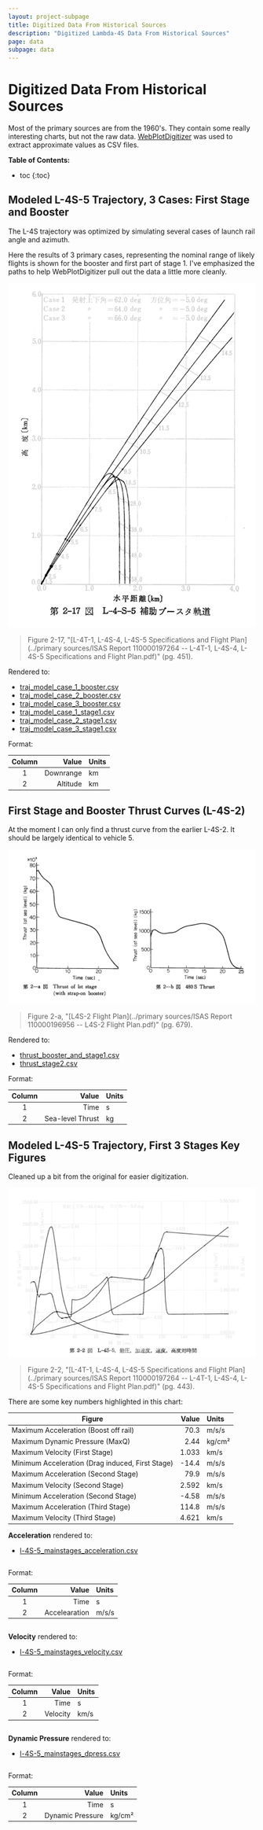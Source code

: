 ```yaml
---
layout: project-subpage
title: Digitized Data From Historical Sources
description: "Digitized Lambda-4S Data From Historical Sources"
page: data
subpage: data
---
```


# Digitized Data From Historical Sources

Most of the primary sources are from the 1960's. They contain some really interesting charts, but not the raw data. [WebPlotDigitizer][webplot] was used to extract approximate values as CSV files.

**Table of Contents:**

 * toc
{:toc}


## Modeled L-4S-5 Trajectory, 3 Cases: First Stage and Booster

The L-4S trajectory was optimized by simulating several cases of launch rail angle and azimuth.

Here the results of 3 primary cases, representing the nominal range of likely flights is shown for the booster and first part of stage 1. I've emphasized the paths to help WebPlotDigitizer pull out the data a little more cleanly.

![Photocopied chart: Modeled trajectory from L-4S-5, first stage and booster](L-4-S-5_model_trajectory_stage1.png)

> Figure 2-17, "[L-4T-1, L-4S-4, L-4S-5 Specifications and Flight Plan](../primary sources/ISAS Report 110000197264 -- L-4T-1, L-4S-4, L-4S-5 Specifications and Flight Plan.pdf)" (pg. 451).

Rendered to:

 - [traj_model_case_1_booster.csv](traj_model_case_1_booster.csv)
 - [traj_model_case_2_booster.csv](traj_model_case_2_booster.csv)
 - [traj_model_case_3_booster.csv](traj_model_case_3_booster.csv)
 - [traj_model_case_1_stage1.csv](traj_model_case_1_stage1.csv)
 - [traj_model_case_2_stage1.csv](traj_model_case_2_stage1.csv)
 - [traj_model_case_3_stage1.csv](traj_model_case_3_stage1.csv)

Format:

 Column |                                Value | Units
 :----: | -----------------------------------: | :-----
    1   | Downrange                            | km
    2   | Altitude                             | km


## First Stage and Booster Thrust Curves (L-4S-2)

At the moment I can only find a thrust curve from the earlier L-4S-2. It should be largely identical to vehicle 5.

![Photocopied chart: first stage and booster thrust curve](L-4S-2_first_stage_thrust.png)

> Figure 2-a, "[L4S-2 Flight Plan](../primary sources/ISAS Report 110000196956 -- L4S-2 Flight Plan.pdf)" (pg. 679).

Rendered to:

 - [thrust_booster_and_stage1.csv](thrust_booster_and_stage1.csv)
 - [thrust_stage2.csv](thrust_stage2.csv)


Format:

 Column |                                Value | Units
 :----: | -----------------------------------: | :-----
    1   | Time                                 | s
    2   | Sea-level Thrust                     | kg



## Modeled L-4S-5 Trajectory, First 3 Stages Key Figures

Cleaned up a bit from the original for easier digitization.

![Photocopied chart: Modeled trajectory from L-4S-5, first 3 stages](L-4S-5_flight_overview.png)


> Figure 2-2, "[L-4T-1, L-4S-4, L-4S-5 Specifications and Flight Plan](../primary sources/ISAS Report 110000197264 -- L-4T-1, L-4S-4, L-4S-5 Specifications and Flight Plan.pdf)" (pg. 443).

There are some key numbers highlighted in this chart:

 Figure                                           |   Value | Units
 ------------------------------------------------ | -------: | :----
 Maximum Acceleration (Boost off rail)            |   70.3   | m/s/s
 Maximum Dynamic Pressure (MaxQ)                  |    2.44  | kg/cm&sup2;
 Maximum Velocity (First Stage)                   |    1.033 | km/s
 Minimum Acceleration (Drag induced, First Stage) |  -14.4   | m/s/s
 Maximum Acceleration (Second Stage)              |   79.9   | m/s/s
 Maximum Velocity (Second Stage)                  |    2.592 | km/s
 Minimum Acceleration (Second Stage)              |   -4.58  | m/s/s
 Maximum Acceleration (Third Stage)               |  114.8   | m/s/s
 Maximum Velocity (Third Stage)                   |    4.621 | km/s

**Acceleration** rendered to:

 - [l-4S-5_mainstages_acceleration.csv](l-4S-5_mainstages_acceleration.csv)

<div class="column is-6" markdown="1">

Format:

 Column |                                Value | Units
 :----: | -----------------------------------: | :-----
    1   | Time                                 | s
    2   | Accelearation                        | m/s/s

</div>

**Velocity** rendered to:

 - [l-4S-5_mainstages_velocity.csv](l-4S-5_mainstages_velocity.csv)

<div class="column is-6" markdown="1">

Format:

 Column |                                Value | Units
 :----: | -----------------------------------: | :-----
    1   | Time                                 | s
    2   | Velocity                             | km/s

</div>

**Dynamic Pressure** rendered to:

 - [l-4S-5_mainstages_dpress.csv](l-4S-5_mainstages_dpress.csv)

<div class="column is-6" markdown="1">

Format:

 Column |                                Value | Units
 :----: | -----------------------------------: | :-----
    1   | Time                                 | s
    2   | Dynamic Pressure                     | kg/cm&sup2;

</div>

[webplot]: http://arohatgi.info/WebPlotDigitizer/app/?
